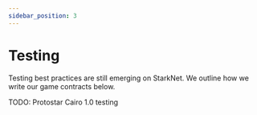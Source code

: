 ```yaml
---
sidebar_position: 3
---
```


# Testing

Testing best practices are still emerging on StarkNet. We outline how we write our game contracts below.

TODO: Protostar Cairo 1.0 testing